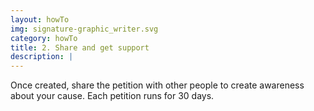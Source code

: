 ```yaml
---
layout: howTo
img: signature-graphic_writer.svg
category: howTo
title: 2. Share and get support
description: |
---
```

Once created, share the petition with other people to create awareness about your cause. Each petition runs for 30 days.
